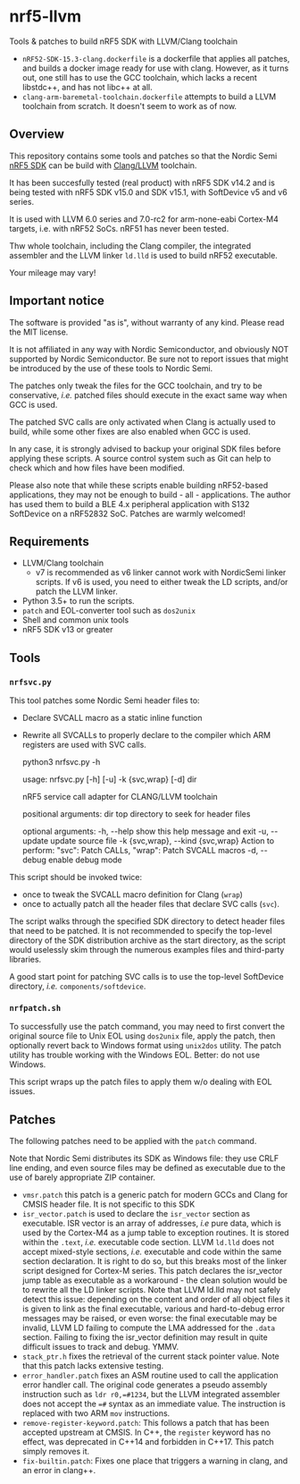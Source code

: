 # nrf5-llvm

Tools &amp; patches to build nRF5 SDK with LLVM/Clang toolchain

- `nRF52-SDK-15.3-clang.dockerfile` is a dockerfile that applies all patches,
  and builds a docker image ready for use with clang.
  However, as it turns out, one still has to use the GCC toolchain,
  which lacks a recent libstdc++, and has not libc++ at all.
- `clang-arm-baremetal-toolchain.dockerfile` attempts to build a LLVM toolchain
  from scratch. It doesn't seem to work as of now.

## Overview

This repository contains some tools and patches so that the Nordic Semi
[nRF5 SDK](https://www.nordicsemi.com/eng/Products/Bluetooth-low-energy/nRF5-SDK)
can be build with [Clang/LLVM](https://llvm.org) toolchain.

It has been succesfully tested (real product) with nRF5 SDK v14.2 and is being
tested with nRF5 SDK v15.0 and SDK v15.1, with SoftDevice v5 and v6 series.

It is used with LLVM 6.0 series and 7.0-rc2 for arm-none-eabi Cortex-M4
targets, i.e. with nRF52 SoCs. nRF51 has never been tested.

Thw whole toolchain, including the Clang compiler, the integrated assembler and
the LLVM linker `ld.lld` is used to build nRF52 executable.

Your mileage may vary!

## Important notice

The software is provided "as is", without warranty of any kind. Please read
the MIT license.

It is not affiliated in any way with Nordic Semiconductor, and obviously NOT
supported by Nordic Semiconductor. Be sure not to report issues that might be
introduced by the use of these tools to Nordic Semi.

The patches only tweak the files for the GCC toolchain, and try to be
conservative, *i.e.* patched files should execute in the exact same way when
GCC is used.

The patched SVC calls are only activated when Clang is actually used to build,
while some other fixes are also enabled when GCC is used.

In any case, it is strongly advised to backup your original SDK files before
applying these scripts. A source control system such as Git can help to check
which and how files have been modified.

Please also note that while these scripts enable building nRF52-based
applications, they may not be enough to build - all - applications. The author
has used them to build a BLE 4.x peripheral application with S132 SoftDevice
on a nRF52832 SoC. Patches are warmly welcomed!

## Requirements

* LLVM/Clang toolchain
  * v7 is recommended as v6 linker cannot work with NordicSemi linker scripts.
    If v6 is used, you need to either tweak the LD scripts, and/or patch the
    LLVM linker.
* Python 3.5+ to run the scripts.
* `patch` and EOL-converter tool such as `dos2unix`
* Shell and common unix tools
* nRF5 SDK v13 or greater

## Tools

### `nrfsvc.py`

This tool patches some Nordic Semi header files to:

  * Declare SVCALL macro as a static inline function
  * Rewrite all SVCALLs to properly declare to the compiler which ARM registers
    are used with SVC calls.

     python3 nrfsvc.py -h

     usage: nrfsvc.py [-h] [-u] -k {svc,wrap} [-d] dir

     nRF5 service call adapter for CLANG/LLVM toolchain

     positional arguments:
       dir                   top directory to seek for header files

     optional arguments:
       -h, --help            show this help message and exit
       -u, --update          update source file
       -k {svc,wrap}, --kind {svc,wrap}
                             Action to perform: "svc": Patch CALLs, "wrap": Patch
                             SVCALL macros
       -d, --debug           enable debug mode

This script should be invoked twice:

* once to tweak the SVCALL macro definition for Clang (`wrap`)
* once to actually patch all the header files that declare SVC calls (`svc`).

The script walks through the specified SDK directory to detect header files
that need to be patched. It is not recommended to specify the top-level
directory of the SDK distribution archive as the start directory, as the script
would uselessly skim through the numerous examples files and third-party
libraries.

A good start point for patching SVC calls is to use the top-level SoftDevice
directory, *i.e.* `components/softdevice`.

### `nrfpatch.sh`

To successfully use the patch command, you may need to first convert the
original source file to Unix EOL using `dos2unix` file, apply the patch, then
optionally revert back to Windows format using `unix2dos` utility. The patch
utility has trouble working with the Windows EOL. Better: do not use Windows.

This script wraps up the patch files to apply them w/o dealing with EOL issues.

## Patches

The following patches need to be applied with the `patch` command.

Note that Nordic Semi distributes its SDK as Windows file: they use CRLF
line ending, and even source files may be defined as executable due to the
use of barely appropriate ZIP container.

* `vmsr.patch` this patch is a generic patch for modern GCCs and Clang for
  CMSIS header file. It is not specific to this SDK
* `isr_vector.patch` is used to declare the `isr_vector` section as executable.
  ISR vector is an array of addresses, *i.e* pure data, which is used by the
  Cortex-M4 as a jump table to exception routines. It is stored within the
  `.text`, *i.e.* executable code section. LLVM `ld.lld` does not accept
  mixed-style sections, *i.e.* executable and code within the same section
  declaration. It is right to do so, but this breaks most of the linker script
  designed for Cortex-M series. This patch declares the isr_vector jump table
  as executable as a workaround - the clean solution would be to rewrite all
  the LD linker scripts.
  Note that LLVM ld.lld may not safely detect this issue: depending on the
  content and order of all object files it is given to link as the final
  executable, various and hard-to-debug error messages may be raised, or even
  worse: the final executable may be invalid, LLVM LD failing to compute the
  LMA addressed for the `.data` section. Failing to fixing the isr_vector
  definition may result in quite difficult issues to track and debug. YMMV.
* `stack_ptr.h` fixes the retrieval of the current stack pointer value. Note
  that this patch lacks extensive testing.
* `error_handler.patch` fixes an ASM routine used to call the application
  error handler call. The original code generates a pseudo assembly instruction
  such as `ldr r0,=#1234`, but the LLVM integrated assembler does not accept
  the `=#` syntax as an immediate value. The instruction is replaced with two
  ARM `mov` instructions.
* `remove-register-keyword.patch`: This follows a patch that has been accepted
  upstream at CMSIS. In C++, the `register` keyword has no effect, was deprecated
  in C++14 and forbidden in C++17. This patch simply removes it.
* `fix-builtin.patch`: Fixes one place that triggers a warning in clang,
  and an error in clang++.
  

